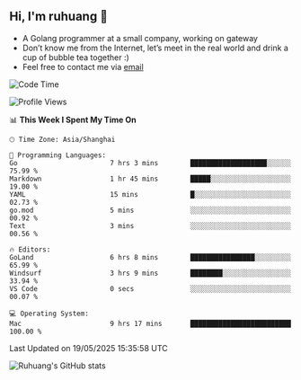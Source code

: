 ## Hi, I'm ruhuang 👋

- A Golang programmer at a small company, working on gateway
- Don’t know me from the Internet, let’s meet in the real world and drink a cup of bubble tea together :)
- Feel free to contact me via [email](mailto:ruhuang2001@gmail.com)
<!--START_SECTION:waka-->
![Code Time](http://img.shields.io/badge/Code%20Time-518%20hrs%2038%20mins-blue)

![Profile Views](http://img.shields.io/badge/Profile%20Views-4-blue)

📊 **This Week I Spent My Time On** 

```text
🕑︎ Time Zone: Asia/Shanghai

💬 Programming Languages: 
Go                       7 hrs 3 mins        ███████████████████░░░░░░   75.99 % 
Markdown                 1 hr 45 mins        █████░░░░░░░░░░░░░░░░░░░░   19.00 % 
YAML                     15 mins             █░░░░░░░░░░░░░░░░░░░░░░░░   02.73 % 
go.mod                   5 mins              ░░░░░░░░░░░░░░░░░░░░░░░░░   00.92 % 
Text                     3 mins              ░░░░░░░░░░░░░░░░░░░░░░░░░   00.56 % 

🔥 Editors: 
GoLand                   6 hrs 8 mins        ████████████████░░░░░░░░░   65.99 % 
Windsurf                 3 hrs 9 mins        ████████░░░░░░░░░░░░░░░░░   33.94 % 
VS Code                  0 secs              ░░░░░░░░░░░░░░░░░░░░░░░░░   00.07 % 

💻 Operating System: 
Mac                      9 hrs 17 mins       █████████████████████████   100.00 % 
```


 Last Updated on 19/05/2025 15:35:58 UTC
<!--END_SECTION:waka-->

![Ruhuang's GitHub stats](https://github-readme-stats.vercel.app/api?username=ruhuang2001&count_private=true&hide_title=true&show_icons=true&theme=vue)

